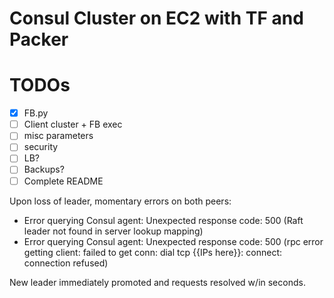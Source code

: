 # Consul Cluster on EC2 with TF and Packer

# TODOs
- [x] FB.py
- [ ] Client cluster + FB exec
- [ ] misc parameters
- [ ] security
- [ ] LB?
- [ ] Backups?
- [ ] Complete README

Upon loss of leader, momentary errors on both peers: 
- Error querying Consul agent: Unexpected response code: 500 (Raft leader not found in server lookup mapping)
- Error querying Consul agent: Unexpected response code: 500 (rpc error getting client: failed to get conn: dial tcp {{IPs here}}: connect: connection refused)

New leader immediately promoted and requests resolved w/in seconds.
